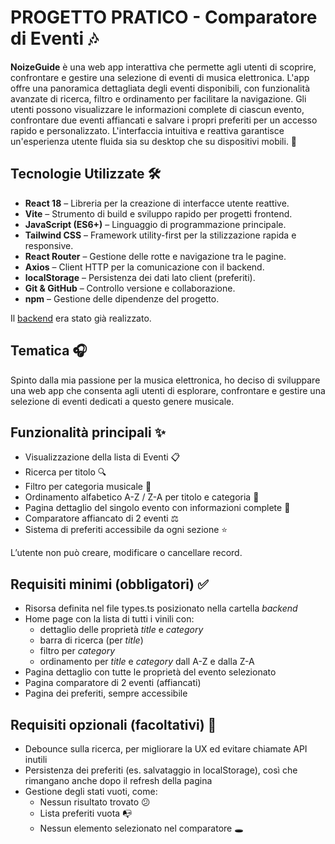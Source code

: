 # PROGETTO PRATICO - Comparatore di Eventi 🎶

**NoizeGuide** è una web app interattiva che permette agli utenti di scoprire, confrontare e gestire una selezione di eventi di musica elettronica. L'app offre una panoramica dettagliata degli eventi disponibili, con funzionalità avanzate di ricerca, filtro e ordinamento per facilitare la navigazione. Gli utenti possono visualizzare le informazioni complete di ciascun evento, confrontare due eventi affiancati e salvare i propri preferiti per un accesso rapido e personalizzato. L'interfaccia intuitiva e reattiva garantisce un'esperienza utente fluida sia su desktop che su dispositivi mobili. 🚀

## Tecnologie Utilizzate 🛠️

- **React 18** – Libreria per la creazione di interfacce utente reattive.
- **Vite** – Strumento di build e sviluppo rapido per progetti frontend.
- **JavaScript (ES6+)** – Linguaggio di programmazione principale.
- **Tailwind CSS** – Framework utility-first per la stilizzazione rapida e responsive.
- **React Router** – Gestione delle rotte e navigazione tra le pagine.
- **Axios** – Client HTTP per la comunicazione con il backend.
- **localStorage** – Persistenza dei dati lato client (preferiti).
- **Git & GitHub** – Controllo versione e collaborazione.
- **npm** – Gestione delle dipendenze del progetto.

Il [backend](https://github.com/boolean-it/progetto-finale-spec-frontend-back) era stato già realizzato.  

## Tematica 🎧
Spinto dalla mia passione per la musica elettronica, ho deciso di sviluppare una web app che consenta agli utenti di esplorare, confrontare e gestire una selezione di eventi dedicati a questo genere musicale.

## Funzionalità principali ✨

- Visualizzazione della lista di Eventi 📋
- Ricerca per titolo 🔍
- Filtro per categoria musicale 🎼
- Ordinamento alfabetico A-Z / Z-A per titolo e categoria 🔄
- Pagina dettaglio del singolo evento con informazioni complete 📝
- Comparatore affiancato di 2 eventi ⚖️
- Sistema di preferiti accessibile da ogni sezione ⭐
  
L’utente non può creare, modificare o cancellare record.  

## Requisiti minimi (obbligatori) ✅

- Risorsa definita nel file types.ts posizionato nella cartella *backend*  
- Home page con la lista di tutti i vinili con:
  - dettaglio delle proprietà *title* e *category*  
  - barra di ricerca (per *title*)  
  - filtro per *category*  
  - ordinamento per *title* e *category* dall A-Z e dalla Z-A  
- Pagina dettaglio con tutte le proprietà del evento selezionato  
- Pagina comparatore di 2 eventi (affiancati)  
- Pagina dei preferiti, sempre accessibile

## Requisiti opzionali (facoltativi) 🌟

- Debounce sulla ricerca, per migliorare la UX ed evitare chiamate API inutili
- Persistenza dei preferiti (es. salvataggio in localStorage), così che rimangano anche dopo il refresh della pagina
- Gestione degli stati vuoti, come:
    - Nessun risultato trovato 😕
    - Lista preferiti vuota 📭
    - Nessun elemento selezionato nel comparatore 🕳️

